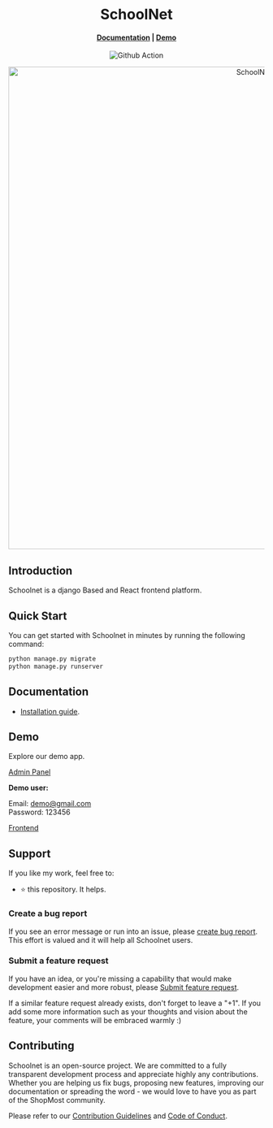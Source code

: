 <p>&nbsp;</p>

<p align="center">
  <h1 align="center">SchoolNet</h1>
</p>
<h4 align="center">
    <a href="https://kkumarcodes.github.io/school-management/#/">Documentation</a> |
    <a href="https://demo.shoolnet.io/">Demo</a>
</h4>

<p align="center">
  <img src="https://github.com/nodeonline/nodejscart/actions/workflows/build.yml/badge.svg" alt="Github Action">
</p>

<p align="center">
<img alt="SchoolNet" width="950" src="https://github.com/kkumarcodes/school-management/blob/master/banner.png"/>
</p>

## Introduction

Schoolnet is a django Based and React frontend platform.

## Quick Start

You can get started with Schoolnet in minutes by running the following command:

```bash
python manage.py migrate
python manage.py runserver
```

## Documentation

- [Installation guide](https://kkumarcodes.github.io/school-management/#/getting-started/installation-guide).

## Demo

Explore our demo app.

<p align="left">
  <a href="https://demo.shoolnet.io/admin" target="_blank">
Admin Panel
  </a>
</p>
<b>Demo user:</b>

Email: demo@gmail.com<br/>
Password: 123456

<p align="left">
  <a href="https://demo.shoolnet.io/" target="_blank">
Frontend
  </a>
</p>

## Support

If you like my work, feel free to:

- ⭐ this repository. It helps.

### Create a bug report

If you see an error message or run into an issue, please [create bug report](https://github.com/kkumarcodes/school-management/issues/new). This effort is valued and it will help all Schoolnet users.


### Submit a feature request

If you have an idea, or you're missing a capability that would make development easier and more robust, please [Submit feature request](https://github.com/kkumarcodes/school-management/issues/new).

If a similar feature request already exists, don't forget to leave a "+1".
If you add some more information such as your thoughts and vision about the feature, your comments will be embraced warmly :)

## Contributing

Schoolnet is an open-source project. We are committed to a fully transparent development process and appreciate highly any contributions. Whether you are helping us fix bugs, proposing new features, improving our documentation or spreading the word - we would love to have you as part of the ShopMost community.

Please refer to our [Contribution Guidelines](./CONTRIBUTING.md) and [Code of Conduct](./CODE_OF_CONDUCT.md).
